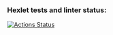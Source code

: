 ### Hexlet tests and linter status:
[![Actions Status](https://github.com/meichtor/frontend-project-46/actions/workflows/hexlet-check.yml/badge.svg)](https://github.com/meichtor/frontend-project-46/actions)